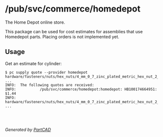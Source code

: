 # /pub/svc/commerce/homedepot

The Home Depot online store.

This package can be used for cost estimates for assemblies that use Homedepot parts.
Placing orders is not implemented yet.


## Usage
Get an estimate for cylinder:

```shell
$ pc supply quote --provider homedepot hardware/fasteners/nuts/hex_nuts/4_mm_0_7_zinc_plated_metric_hex_nut_2_piece
...
INFO:  The following quotes are received:
INFO:           /pub/svc/commerce/homedepot:homedepot: HB100174664951: $1.44
INFO:                   hardware/fasteners/nuts/hex_nuts/4_mm_0_7_zinc_plated_metric_hex_nut_2_piece#1
...
```


<br/><br/>

*Generated by [PartCAD](https://partcad.org/)*
